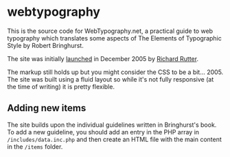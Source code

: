 webtypography
=============

This is the source code for WebTypography.net, a practical guide to web typography which translates some aspects of The Elements of Typographic Style by Robert Bringhurst.

The site was initially [launched](http://clagnut.com/blog/1600/) in December 2005 by [Richard Rutter](http://clagnut.com/).

The markup still holds up but you might consider the CSS to be a bit... 2005. The site was built using a fluid layout so while it's not fully responsive (at the time of writing) it is pretty flexible.

## Adding new items

The site builds upon the individual guidelines written in Bringhurst's book. To add a new guideline, you should add an entry in the PHP array in `/includes/data.inc.php` and then create an HTML file with the main content in the `/items` folder.

